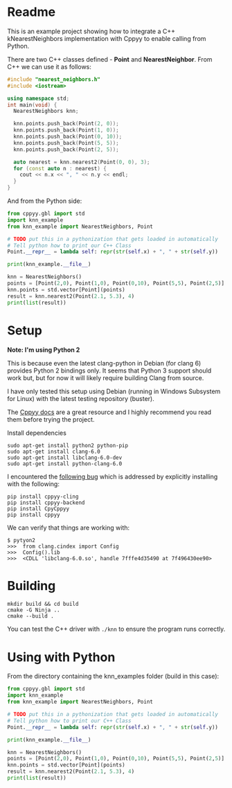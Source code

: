 # Readme
This is an example project showing how to integrate a C++ kNearestNeighbors implementation with Cppyy to enable calling from Python.

There are two C++ classes defined - **Point** and **NearestNeighbor**. From C++ we can use it as follows:

```c++
#include "nearest_neighbors.h"
#include <iostream>

using namespace std;
int main(void) {
  NearestNeighbors knn;

  knn.points.push_back(Point(2, 0));
  knn.points.push_back(Point(1, 0));
  knn.points.push_back(Point(0, 10));
  knn.points.push_back(Point(5, 5));
  knn.points.push_back(Point(2, 5));

  auto nearest = knn.nearest2(Point(0, 0), 3);
  for (const auto n : nearest) {
    cout << n.x << ", " << n.y << endl;
  }
}
```

And from the Python side:

```python
from cppyy.gbl import std
import knn_example
from knn_example import NearestNeighbors, Point

# TODO put this in a pythonization that gets loaded in automatically
# Tell python how to print our C++ Class
Point.__repr__ = lambda self: repr(str(self.x) + ", " + str(self.y))

print(knn_example.__file__)

knn = NearestNeighbors()
points = [Point(2,0), Point(1,0), Point(0,10), Point(5,5), Point(2,5)]
knn.points = std.vector[Point](points)
result = knn.nearest2(Point(2.1, 5.3), 4)
print(list(result))
```

# Setup

**Note: I'm using Python 2**

This is because even the latest clang-python in Debian (for clang 6) provides Python 2 bindings only. It seems that Python 3 support should work but, but for now it will likely require building Clang from source.

I have only tested this setup using Debian (running in Windows Subsystem for Linux) with the latest testing repository (buster).

The [Cppyy docs](https://cppyy.readthedocs.io/en/latest/installation.html) are a great resource and I highly recommend you read them before trying the project.

Install dependencies
```
sudo apt-get install python2 python-pip
sudo apt-get install clang-6.0
sudo apt-get install libclang-6.0-dev
sudo apt-get install python-clang-6.0
```

I encountered the [following bug](https://bitbucket.org/wlav/cppyy/issues/21/pip-install-fails-on-ubuntu-on-windows) which is addressed by explicitly installing with the following:
```
pip install cppyy-cling
pip install cppyy-backend
pip install CpyCppyy
pip install cppyy
```

We can verify that things are working with:

```
$ pytyon2
>>>  from clang.cindex import Config
>>>  Config().lib
>>>  <CDLL 'libclang-6.0.so', handle 7fffe4d35490 at 7f496430ee90>
```

# Building

```
mkdir build && cd build
cmake -G Ninja ..
cmake --build .
```

You can test the C++ driver with `./knn` to ensure the program runs correctly.

# Using with Python

From the directory containing the knn_examples folder (build in this case):

```python
from cppyy.gbl import std
import knn_example
from knn_example import NearestNeighbors, Point

# TODO put this in a pythonization that gets loaded in automatically
# Tell python how to print our C++ Class
Point.__repr__ = lambda self: repr(str(self.x) + ", " + str(self.y))

print(knn_example.__file__)

knn = NearestNeighbors()
points = [Point(2,0), Point(1,0), Point(0,10), Point(5,5), Point(2,5)]
knn.points = std.vector[Point](points)
result = knn.nearest2(Point(2.1, 5.3), 4)
print(list(result))
```
